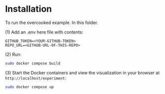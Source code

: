 # Installation
To run the overcooked example. In this folder.

(1) Add an .env here file with contents: 
```
GITHUB_TOKEN=<YOUR-GITHUB-TOKEN>
REPO_URL=<GITHUB-URL-OF-THIS-REPO>
```

(2) Run:
```bash
sudo docker compose build
```

(3) Start the Docker containers and view the visualization in your browser at `http://localhost/experiment`:
```bash
sudo docker compose up
```
